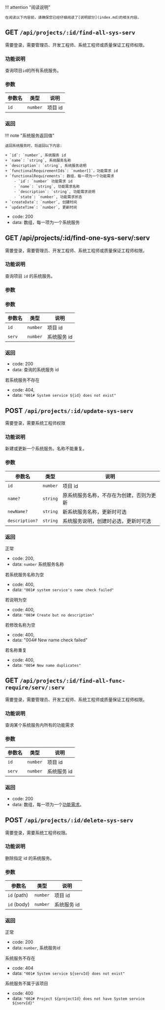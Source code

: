 !!! attention "阅读说明"

    在阅读以下内容前，请确保您已经仔细阅读了[说明部分](index.md)的相关内容。


## GET `/api/projects/:id/find-all-sys-serv`

需要登录，需要管理员、开发工程师、系统工程师或质量保证工程师权限。

### 功能说明

查询项目`id`的所有系统服务。

### 参数

| 参数名 | 类型 | 说明 |
| ------  | --- | --- |
| `id` | `number` | 项目 id |

### 返回

!!! note "系统服务返回值"

    返回系统服务时，将返回以下内容:
    
    + `id`: `number`, 系统服务 id
    + `name`: `string`, 系统服务名称
    + `description`: `string`, 系统服务说明
    + `functionalRequirementIds`: `number[]`，功能需求 id
    + `functionalRequirements`: 数组，每一项为一个功能需求
        - `id`: `number` 功能需求 id
        - `name`: `string`, 功能需求名称
        - `description`: `string`, 功能需求说明
        - `state`: `number`, 功能需求状态
    + `createDate`: `number`, 创建时间
    + `updateTime`: `number`, 更新时间

+ code: 200
+ data: 数组，每一项为一个系统服务

## GET /api/projects/:id/find-one-sys-serv/:serv

需要登录，需要管理员、开发工程师、系统工程师或质量保证工程师权限。

### 功能说明

查询项目 `id` 的系统服务。

### 参数

### 参数

| 参数名 | 类型 | 说明 |
| ------  | --- | --- |
| `id` | `number` | 项目 id |
| `serv` | `number` | 系统服务 id |

### 返回

+ code: 200
+ data: 查询的系统服务 id

若系统服务不存在

+ code: 404,
+ data: `"001# System service ${id} does not exist"`

## POST `/api/projects/:id/update-sys-serv`

需要登录，需要系统工程师权限

### 功能说明

新建或更新一个系统服务。名称不能重复。

### 参数

| 参数名 | 类型 | 说明 |
| ------  | --- | --- |
| `id` | `number` | 项目 id |
| `name?` | `string` | 原系统服务名称，不存在为创建，否则为更新 |
| `newName?` | `string` | 新系统服务名称，更新时可选 |
| `description?` | `string` | 系统服务说明，创建时必选，更新时可选 |

### 返回

正常


+ code: 200,
+ data: `number` 系统服务名称

若系统服务名称为空

+ code: 400,
+ data: `"001# system service's name check failed"`

若说明为空

+ code: 400,
+ data: `"003# Create but no description"`

若修改名称为空

+ code: 400,
+ data: "004# New name check failed"

若名称重复

+ code: 400,
+ data: `"005# New name duplicates"`

## GET `/api/projects/:id/find-all-func-require/serv/:serv`

需要登录，需要管理员、开发工程师、系统工程师或质量保证工程师权限。

### 功能说明

查询某个系统服务内所有的功能需求

### 参数

| 参数名 | 类型 | 说明 |
| ------  | --- | --- |
| `id` | `number` | 项目 id |
| `serv` | `number` | 系统服务 id |

### 返回

+ code: 200
+ data: 数组，每一项为一个[功能需求](requirement.md#_18)。

## POST `/api/projects/:id/delete-sys-serv`

需要登录，需要系统工程师权限。

### 功能说明

删除指定 id 的系统服务。

### 参数

| 参数名 | 类型 | 说明 |
| ------  | --- | --- |
| `id` (path) | `number` | 项目 id |
| `id` (body) | `number` | 系统服务 id |

### 返回

正常

+ code: 200
+ data: `number`, 系统服务id

系统服务不存在

+ code: 404
+ data: `"001# System service ${servId} does not exist"`
    
系统服务不属于该项目

+ code: 400
+ data: `"002# Project ${projectId} does not have System service ${servId}"`
